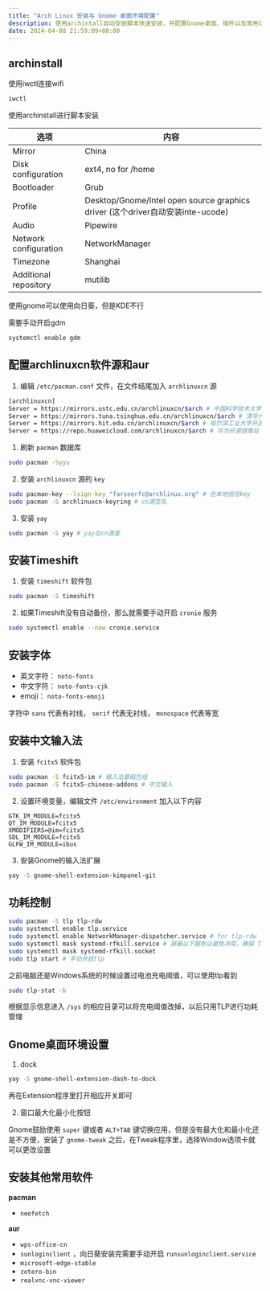 ```yaml
---
title: "Arch Linux 安装与 Gnome 桌面环境配置"
description: 使用archintall自动安装脚本快速安装，并配置Gnome桌面、插件以及常用功能
date: 2024-04-08 21:59:09+08:00
---
```


## archinstall

使用iwctl连接wifi

```bash
iwctl
```

使用archinstall进行脚本安装

| 选项 | 内容 |
| --- | --- |
| Mirror | China |
| Disk configuration | ext4, no for /home |
| Bootloader | Grub |
| Profile | Desktop/Gnome/Intel open source graphics driver (这个driver自动安装inte-ucode) |
| Audio | Pipewire |
| Network configuration | NetworkManager |
| Timezone | Shanghai |
| Additional repository | mutilib |

使用gnome可以使用向日葵，但是KDE不行

需要手动开启gdm

```bash
systemctl enable gdm
```

## 配置archlinuxcn软件源和aur

1. 编辑 `/etc/pacman.conf` 文件，在文件结尾加入 `archlinuxcn` 源

```bash
[archlinuxcn]
Server = https://mirrors.ustc.edu.cn/archlinuxcn/$arch # 中国科学技术大学开源镜像站
Server = https://mirrors.tuna.tsinghua.edu.cn/archlinuxcn/$arch # 清华大学开源软件镜像站
Server = https://mirrors.hit.edu.cn/archlinuxcn/$arch # 哈尔滨工业大学开源镜像站
Server = https://repo.huaweicloud.com/archlinuxcn/$arch # 华为开源镜像站
```

1. 刷新 `pacman` 数据库

```bash
sudo pacman -Syyu
```

2. 安装 `archlinuxcn` 源的 `key`

```bash
sudo pacman-key --lsign-key "farseerfc@archlinux.org" # 在本地信任key
sudo pacman -S archlinuxcn-keyring # cn源签名
```

3. 安装 `yay`

```bash
sudo pacman -S yay # yay在cn源里
```

## 安装Timeshift

1. 安装 `timeshift` 软件包

```bash
sudo pacman -S timeshift
```

2. 如果Timeshift没有自动备份，那么就需要手动开启 `cronie` 服务

```bash
sudo systemctl enable --now cronie.service
```

## 安装字体

- 英文字符： `noto-fonts`
- 中文字符： `noto-fonts-cjk`
- emoji： `noto-fonts-emoji`

字符中 `sans` 代表有衬线， `serif` 代表无衬线， `monospace` 代表等宽

## 安装中文输入法

1. 安装 `fcitx5` 软件包

```bash
sudo pacman -S fcitx5-im # 输入法基础包组
sudo pacman -S fcitx5-chinese-addons # 中文输入
```

2. 设置环境变量，编辑文件 `/etc/environment` 加入以下内容

```
GTK_IM_MODULE=fcitx5
QT_IM_MODULE=fcitx5
XMODIFIERS=@im=fcitx5
SDL_IM_MODULE=fcitx5
GLFW_IM_MODULE=ibus
```

3. 安装Gnome的输入法扩展

```bash
yay -S gnome-shell-extension-kimpanel-git
```

## 功耗控制

```bash
sudo pacman -S tlp tlp-rdw
sudo systemctl enable tlp.service
sudo systemctl enable NetworkManager-dispatcher.service # for tlp-rdw
sudo systemctl mask systemd-rfkill.service # 屏蔽以下服务以避免冲突，确保 TLP 无线设备的开关选项可以正确运行
sudo systemctl mask systemd-rfkill.socket
sudo tlp start # 手动开启tlp
```

之前电脑还是Windows系统的时候设置过电池充电阈值，可以使用tlp看到

```bash
sudo tlp-stat -b
```

根据显示信息进入 `/sys` 的相应目录可以将充电阈值改掉，以后只用TLP进行功耗管理

## Gnome桌面环境设置

1. dock

```bash
yay -S gnome-shell-extension-dash-to-dock
```

再在Extension程序里打开相应开关即可

2. 窗口最大化最小化按钮

Gnome鼓励使用 `super` 键或者 `ALT+TAB` 键切换应用，但是没有最大化和最小化还是不方便，安装了 `gnome-tweak` 之后，在Tweak程序里，选择Window选项卡就可以更改设置

## 安装其他常用软件

**pacman**

- `neofetch`

**aur**

- `wps-office-cn`
- `sunloginclient` ，向日葵安装完需要手动开启 `runsunloginclient.service`
- `microsoft-edge-stable`
- `zotero-bin`
- `realvnc-vnc-viewer`
